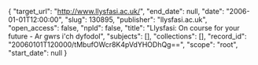 {
  "target_url": "http://www.llysfasi.ac.uk/", 
  "end_date": null, 
  "date": "2006-01-01T12:00:00", 
  "slug": 130895, 
  "publisher": "llysfasi.ac.uk", 
  "open_access": false, 
  "npld": false, 
  "title": "Llysfasi: On course for your future - Ar gwrs i'ch dyfodol", 
  "subjects": [], 
  "collections": [], 
  "record_id": "20060101T120000/tMbufOWcr8K4pVdYHODhQg==", 
  "scope": "root", 
  "start_date": null
}

